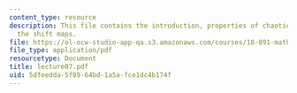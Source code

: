 ```yaml
---
content_type: resource
description: This file contains the introduction, properties of chaotic systems and
  the shift maps.
file: https://ol-ocw-studio-app-qa.s3.amazonaws.com/courses/18-091-mathematical-exposition-spring-2005/5dfeedda5f8964bd1a5afce1dc4b174f_lecture07.pdf
file_type: application/pdf
resourcetype: Document
title: lecture07.pdf
uid: 5dfeedda-5f89-64bd-1a5a-fce1dc4b174f
---
```


